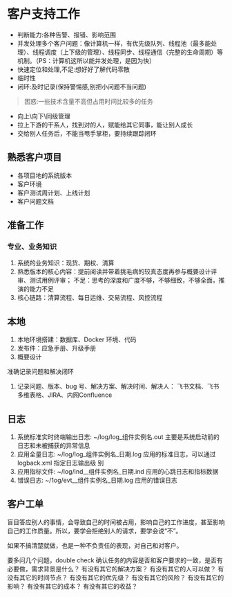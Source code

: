 # 客户支持工作

- 判断能力:各种告警、报错、影响范围
- 并发处理多个客户问题：像计算机一样，有优先级队列、线程池（最多能处理）、线程调度（上下级的管理）、线程同步、线程通信（完整的生命周期）等机制。（PS：计算机这所以能并发处理，是因为快）
- 快速定位和处理,不足:想好好了解代码零散
- 临时性
- 闭环:及时记录(保持警惕感,别把小问题不当问题)

> 困惑:一些技术含量不高但占用时间比较多的任务

- 向上\向下\同级管理
- 拉上下游的干系人，找到对的人，赋能给其它同事，能让别人成长
- 交给别人任务后，不能当甩手掌柜，要持续跟踪闭环

## 熟悉客户项目

- 各项目地的系统版本
- 客户环境
- 客户测试周计划、上线计划
- 客户问题文档

## 准备工作

### 专业、业务知识

1. 系统的业务知识：现货、期权、清算
2. 熟悉版本的核心内容：提前阅读并带着挑毛病的较真态度再参与概要设计评审、测试用例评审； 不足：思考的深度和广度不够，不够细致，不够全面，推演的能力不足
3. 核心链路：清算流程、每日运维、交易流程、风控流程

## 本地

1. 本地环境搭建：数据库、Docker 环境、代码
2. 发布件：应急手册、升级手册
3. 概要设计

准确记录问题和解决闭环

1. 记录问题、版本、bug 号、解决方案、解决时间、解决人： 飞书文档、飞书多维表格、JIRA、内网Confluence

## 日志

1. 系统标准实时终端输出日志: ~/log/log_组件实例名.out  主要是系统启动前的日志和未被捕获的异常信息
2. 应用全量日志: ~/log/log_组件实例名_日期.log 应用的标准日志，可以通过 logback.xml 指定日志输出级
别
3. 应用指标文件: ~/log/ind__组件实例名_日期.ind 应用的心跳日志和指标数据
4. 错误日志: ~/1og/evt__组件实例名_日期.log 应用的错误日志

## 客户工单

盲目答应别人的事情，会导致自己的时间被占用，影响自己的工作进度，甚至影响自己的工作质量。所以，要学会拒绝别人的请求，要学会说“不”。

如果不搞清楚就做，也是一种不负责任的表现，对自己和对客户。

要多问几个问题，double check 确认任务的内容是否和客户要求的一致，是否有必要做，需求背景是什么？ 有没有其它的解决方案？ 有没有其它的人可以做？ 有没有其它的时间节点？ 有没有其它的优先级？ 有没有其它的风险？ 有没有其它的影响？ 有没有其它的成本？ 有没有其它的收益？

